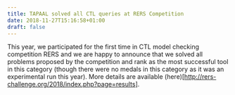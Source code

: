 ```yaml
---
title: TAPAAL solved all CTL queries at RERS Competition
date: 2018-11-27T15:16:58+01:00
draft: false
---
```


This year, we participated for the first time in CTL model checking competition RERS and we are happy to announce that we solved all problems proposed by the competition and rank as the most successful tool in this category (though there were no medals in this category as it was an experimental run this year). More details are available (here)[http://rers-challenge.org/2018/index.php?page=results].